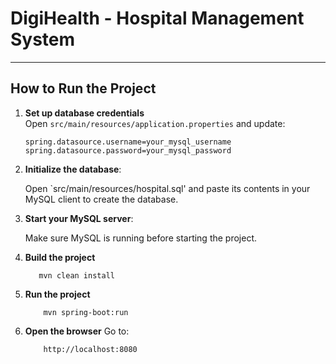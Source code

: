 # DigiHealth - Hospital Management System

---

##  How to Run the Project

1. **Set up database credentials**  
   Open `src/main/resources/application.properties` and update:
   ```properties
   spring.datasource.username=your_mysql_username
   spring.datasource.password=your_mysql_password
2. **Initialize the database**:


   Open `src/main/resources/hospital.sql' and
    paste its contents in your MySQL client to create the database.
3. **Start your MySQL server**:


   Make sure MySQL is running before starting the project.
4. **Build the project**
    ```properties
       mvn clean install
5. **Run the project**
   ```properties
       mvn spring-boot:run
6. **Open the browser**
   Go to:
   ```properties
       http://localhost:8080
